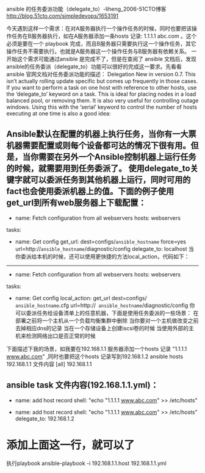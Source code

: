 

ansible 的任务委派功能（delegate_to）-liheng_2006-51CTO博客 http://blog.51cto.com/simpledevops/1653191

今天遇到这样一个需求：在对A服务器执行一个操作任务的时候，同时也要把该操作任务在B服务器执行，如在A服务器添加一条hosts 记录: 1.1.1.1 abc.com 。这个必须是要在一个 playbook 完成，而且B服务器只需要执行这一个操作任务，其它操作任务不需要执行。也就是A服务器这一个操作任务与B服务器有依赖关系。
一开始这个需求可能通过ansible 是完成不了，但是在查阅了 ansible 文档后，发现ansible的任务委派（delegate_to）功能可以很好的完成这一要求。先看看ansible 官网文档对任务委派功能的描述：
Delegation
New in version 0.7.
This isn’t actually rolling update specific but comes up frequently in those cases.
If you want to perform a task on one host with reference to other hosts, use the ‘delegate_to’ keyword on a task. This is ideal for placing nodes in a load balanced pool, or removing them. It is also very useful for controlling outage windows. Using this with the ‘serial’ keyword to control the number of hosts executing at one time is also a good idea:

Ansible默认在配置的机器上执行任务，当你有一大票机器需要配置或则每个设备都可达的情况下很有用。但是，当你需要在另外一个Ansible控制机器上运行任务的时候，就需要用到任务委派了。
使用delegate_to关键字就可以委派任务到其他机器上运行，同时可用的fact也会使用委派机器上的值。下面的例子使用get_url到所有web服务器上下载配置：
---
- name: Fetch configuration from all webservers
hosts: webservers

tasks:
- name: Get config
get_url: dest=configs/` ansible_hostname ` force=yes url=http://` ansible_hostname `/diagnostic/config
delegate_to: localhost
当你委派给本机的时候，还可以使用更快捷的方法local_action，代码如下：
---
- name: Fetch configuration from all webservers
hosts: webservers

tasks:
- name: Get config
local_action: get_url dest=configs/` ansible_hostname`.cfg url=http://` ansible_hostname`/diagnostic/config
你可以委派任务给设备清单上的任意机器，下面是使用任务委派的一些场景：
在部署之前将一个主机从一个负载均衡集群中删除
当你要对一个主机做改变之前去掉相应dns的记录
当在一个存储设备上创建iscsi卷的时候
当使用外部的主机来检测网络出口是否正常的时候



下面描述下我的场景，如我要在192.168.1.1 服务器添加一个hosts 记录 "1.1.1.1 www.abc.com" ,同时也要把这个hosts 记录写到192.168.1.2
ansible hosts 192.168.1.1 文件内容
[all]
192.168.1.1

ansible task 文件内容(192.168.1.1.yml)：
---
- name: add host record
shell: "echo "1.1.1.1 www.abc.com" >> /etc/hosts"

- name: add host record
shell: "echo "1.1.1.1 www.abc.com" >> /etc/hosts"
delegate_to: 192.168.1.2
# 添加上面这一行，就可以了

执行playbook
ansible-playbook -i 192.168.1.1.host 192.168.1.1.yml